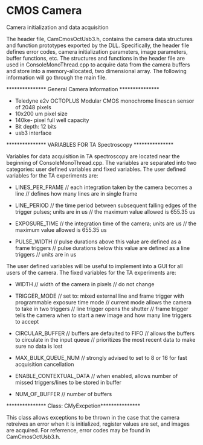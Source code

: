 # CMOS Camera
 Camera initialization and data acquisition

The header file, CamCmosOctUsb3.h, contains the camera data structures and function prototypes exported by the DLL. Specifically, the header file defines error codes, camera initialization parameters, image parameters, buffer functions, etc. The structures and functions in the header file are used in ConsoleMonoThread.cpp to acquire data from the camera buffers and store into a memory-allocated, two dimensional array. The following information will go through the main file.


*************** General Camera Information ***************

- Teledyne e2v OCTOPLUS Modular CMOS monochrome linescan sensor of 2048 pixels
- 10x200 um pixel size
- 140ke- pixel full well capacity
- Bit depth: 12 bits
- usb3 interface


*************** VARIABLES FOR TA Spectroscopy ***************


Variables for data acquisition in TA spectroscopy are located near the beginning of ConsoleMonoThread.cpp. The variables are separated into two categories: user defined variables and fixed variables. The user defined variables for the TA experiments are:
    
- LINES_PER_FRAME
        // each integration taken by the camera becomes a line
        // defines how many lines are in single frame

- LINE_PERIOD
        // the time period between subsequent falling edges of the trigger pulses; units are in us
        // the maximum value allowed is 655.35 us
        
- EXPOSURE_TIME
        // the integration time of the camera; units are us
        // the maximum value allowed is 655.35 us
        
- PULSE_WIDTH
        // pulse durations above this value are defined as a frame triggers
        // pulse durations below this value are defined as a line triggers
        // units are in us

The user defined variables will be useful to implement into a GUI for all users of the camera. The fixed variables for the TA experiments are:

- WIDTH
        // width of the camera in pixels
        // do not change
        
- TRIGGER_MODE
        // set to: mixed external line and frame trigger with programmable exposure time mode
        // current mode allows the camera to take in two triggers
        // line trigger opens the shutter
        // frame trigger tells the camera when to start a new image and how many line triggers to accept
        
- CIRCULAR_BUFFER
        // buffers are defaulted to FIFO
        // allows the buffers to circulate in the input queue
        // prioritizes the most recent data to make sure no data is lost
        
- MAX_BULK_QUEUE_NUM
        // strongly advised to set to 8 or 16 for fast acquisition cancellation
        
- ENABLE_CONTEXTUAL_DATA
        // when enabled, allows number of missed triggers/lines to be stored in buffer
        
- NUM_OF_BUFFER
        // number of buffers
        

*************** Class: CMyExcpetion***************

This class allows exceptions to be thrown in the case that the camera retreives an error when it is initialized, register values are set, and images are acquired. For referrence, error codes may be found in CamCmosOctUsb3.h.
